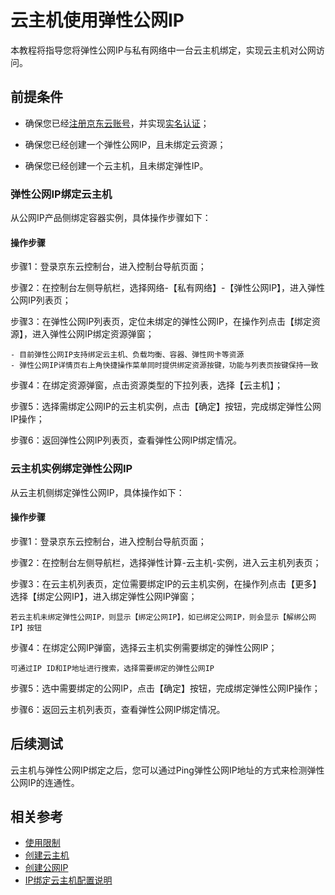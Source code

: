 # 云主机使用弹性公网IP
本教程将指导您将弹性公网IP与私有网络中一台云主机绑定，实现云主机对公网访问。

## 前提条件

- 确保您已经[注册京东云账号](https://user.jdcloud.com/register?returnUrl=https%3A%2F%2Fwww.jdcloud.com%2F)，并实现[实名认证](https://realname.jdcloud.com/account/verify)；

- 确保您已经创建一个弹性公网IP，且未绑定云资源；

- 确保您已经创建一个云主机，且未绑定弹性IP。

### 弹性公网IP绑定云主机
从公网IP产品侧绑定容器实例，具体操作步骤如下：

#### 操作步骤

步骤1：登录京东云控制台，进入控制台导航页面；

步骤2：在控制台左侧导航栏，选择网络-【私有网络】-【弹性公网IP】，进入弹性公网IP列表页；

步骤3：在弹性公网IP列表页，定位未绑定的弹性公网IP，在操作列点击【绑定资源】，进入弹性公网IP绑定资源弹窗；

	- 目前弹性公网IP支持绑定云主机、负载均衡、容器、弹性网卡等资源
	- 弹性公网IP详情页右上角快捷操作菜单同时提供绑定资源按键，功能与列表页按键保持一致

步骤4：在绑定资源弹窗，点击资源类型的下拉列表，选择【云主机】；

步骤5：选择需绑定公网IP的云主机实例，点击【确定】按钮，完成绑定弹性公网IP操作；

步骤6：返回弹性公网IP列表页，查看弹性公网IP绑定情况。

### 云主机实例绑定弹性公网IP
从云主机侧绑定弹性公网IP，具体操作如下：
#### 操作步骤

步骤1：登录京东云控制台，进入控制台导航页面；

步骤2：在控制台左侧导航栏，选择弹性计算-云主机-实例，进入云主机列表页；

步骤3：在云主机列表页，定位需要绑定IP的云主机实例，在操作列点击【更多】选择【绑定公网IP】，进入绑定弹性公网IP弹窗；
```
若云主机未绑定弹性公网IP，则显示【绑定公网IP】，如已绑定公网IP，则会显示【解绑公网IP】按钮
```
步骤4：在绑定公网IP弹窗，选择云主机实例需要绑定的弹性公网IP；
```
可通过IP ID和IP地址进行搜索，选择需要绑定的弹性公网IP
```
步骤5：选中需要绑定的公网IP，点击【确定】按钮，完成绑定弹性公网IP操作；

步骤6：返回云主机列表页，查看弹性公网IP绑定情况。

## 后续测试

云主机与弹性公网IP绑定之后，您可以通过Ping弹性公网IP地址的方式来检测弹性公网IP的连通性。

## 相关参考

- [使用限制](../../Introduction/Restrictions.md)
- [创建云主机](https://docs.jdcloud.com/cn/virtual-machines/create-instance)
- [创建公网IP](https://docs.jdcloud.com/cn/elastic-ip/create-elastic-ip)
- [IP绑定云主机配置说明](VM-Configuration-Introduction.md)

